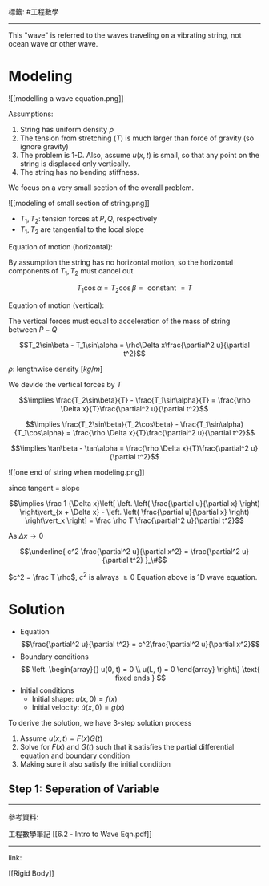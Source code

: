 標籤: #工程數學 

---

This "wave" is referred to the waves traveling on a vibrating string, not ocean wave or other wave.

# Modeling

![[modelling a wave equation.png]]

Assumptions:
1. String has uniform density $\rho$
2. The tension from stretching ($T$) is much larger than force of gravity (so ignore gravity)
3. The problem is 1-D. Also, assume $u(x, t)$ is small, so that any point on the string is displaced only vertically.
4. The string has no bending stiffness.

We focus on a very small section of the overall problem.

![[modeling of small section of string.png]]

- $T_1, T_2$: tension forces at $P, Q$, respectively
- $T_1, T_2$ are tangential to the local slope

Equation of motion (horizontal):

By assumption the string has no horizontal motion, so the horizontal components of $T_1, T_2$ must cancel out

$$T_1\cos \alpha = T_2\cos\beta = \text{ constant } = T$$

Equation of motion (vertical):

The vertical forces must equal to acceleration of the mass of string between $P-Q$

$$T_2\sin\beta - T_1\sin\alpha = \rho\Delta x\frac{\partial^2 u}{\partial t^2}$$

$\rho$: lengthwise density $[kg / m]$

We devide the vertical forces by $T$

$$\implies \frac{T_2\sin\beta}{T} - \frac{T_1\sin\alpha}{T} = \frac{\rho \Delta x}{T}\frac{\partial^2 u}{\partial t^2}$$

$$\implies \frac{T_2\sin\beta}{T_2\cos\beta} - \frac{T_1\sin\alpha}{T_1\cos\alpha} = \frac{\rho \Delta x}{T}\frac{\partial^2 u}{\partial t^2}$$

$$\implies \tan\beta - \tan\alpha = \frac{\rho \Delta x}{T}\frac{\partial^2 u}{\partial t^2}$$

![[one end of string when modeling.png]]

since tangent = slope

$$\implies
\frac 1 {\Delta x}\left[
	\left.
		\left(
			\frac{\partial u}{\partial x}
		\right)
	\right\vert_{x + \Delta x} - 
	\left.
		\left(
			\frac{\partial u}{\partial x}
		\right)
	\right\vert_x
\right] = 
\frac \rho T
\frac{\partial^2 u}{\partial t^2}$$

As $\Delta x \rightarrow 0$

$$\underline{
	c^2 \frac{\partial^2 u}{\partial x^2} = 
	\frac{\partial^2 u}{\partial t^2}
}_\#$$

$c^2 = \frac T \rho$, $c^2$ is always $\geq 0$
Equation above is 1D wave equation.

# Solution

- Equation
$$\frac{\partial^2 u}{\partial t^2} = c^2\frac{\partial^2 u}{\partial x^2}$$
- Boundary conditions
$$
\left.
	\begin{array}{}
		u(0, t) = 0 \\
		u(L, t) = 0
	\end{array}
\right\} \text{ fixed ends }
$$
- Initial conditions
	- Initial shape: $u(x, 0) = f(x)$
	- Initial velocity: $\dot u(x, 0) = g(x)$

To derive the solution, we have 3-step solution process
1. Assume $u(x, t) = F(x)G(t)$
2. Solve for $F(x)$ and $G(t)$ such that it satisfies the partial differential equation and boundary condition
3. Making sure it also satisfy the initial condition

## Step 1: Seperation of Variable



---

參考資料:

工程數學筆記 [[6.2 - Intro to Wave Eqn.pdf]]

---

link:

[[Rigid Body]]
